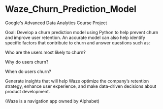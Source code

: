# Waze_Churn_Prediction_Model
Google's Advanced Data Analytics Course Project

Goal: 
Develop a churn prediction model using Python to help prevent churn and improve user retention. An accurate model can also help identify specific factors that contribute to churn and answer questions such as: 

Who are the users most likely to churn?

Why do users churn? 

When do users churn?

Generate insights that will help Waze optimize the company’s retention strategy, enhance user experience, and make data-driven decisions about product development.

(Waze is a navigation app owned by Alphabet)
